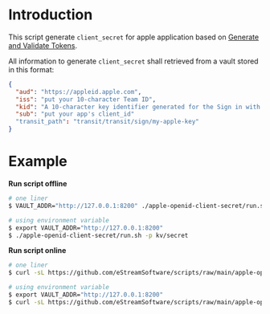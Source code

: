 # Introduction

This script generate `client_secret` for apple application based on [Generate and Validate Tokens](https://developer.apple.com/documentation/sign_in_with_apple/generate_and_validate_tokens).

All information to generate `client_secret` shall retrieved from a vault stored in this format:

```json
{
  "aud": "https://appleid.apple.com",
  "iss": "put your 10-character Team ID",
  "kid": "A 10-character key identifier generated for the Sign in with Apple private key associated with your developer account",
  "sub": "put your app's client_id"
  "transit_path": "transit/transit/sign/my-apple-key"
}
```

# Example

**Run script offline**

```bash
# one liner
$ VAULT_ADDR="http://127.0.0.1:8200" ./apple-openid-client-secret/run.sh -p kv/secret

# using environment variable
$ export VAULT_ADDR="http://127.0.0.1:8200"
$ ./apple-openid-client-secret/run.sh -p kv/secret
```

**Run script online**

```bash
# one liner
$ curl -sL https://github.com/eStreamSoftware/scripts/raw/main/apple-openid-client-secret/run.sh | VAULT_ADDR="http://127.0.0.1:8200" bash -s -- -p kv/secret

# using environment variable
$ export VAULT_ADDR="http://127.0.0.1:8200"
$ curl -sL https://github.com/eStreamSoftware/scripts/raw/main/apple-openid-client-secret/run.sh | bash -s -- -p kv/secret
```
